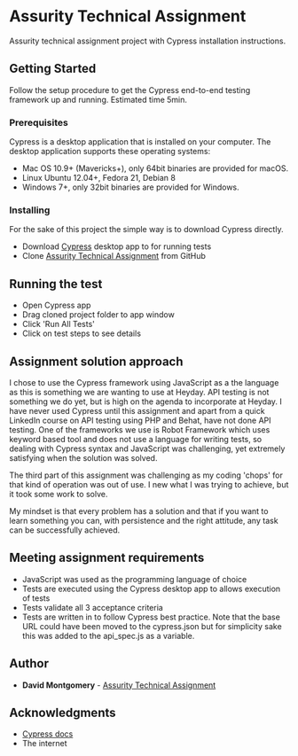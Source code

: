 # Assurity Technical Assignment

Assurity technical assignment project with Cypress installation instructions.

## Getting Started

Follow the setup procedure to get the Cypress end-to-end testing framework up and running. Estimated time 5min.

### Prerequisites

Cypress is a desktop application that is installed on your computer. The desktop application supports these operating systems:

- Mac OS 10.9+ (Mavericks+), only 64bit binaries are provided for macOS.
- Linux Ubuntu 12.04+, Fedora 21, Debian 8
- Windows 7+, only 32bit binaries are provided for Windows.

### Installing

For the sake of this project the simple way is to download Cypress directly.

- Download [Cypress](http://download.cypress.io/desktop) desktop app to for running tests
- Clone [Assurity Technical Assignment](https://github.com/davidcmonty/assurity-technical-assignment.git) from GitHub

## Running the test

- Open Cypress app
- Drag cloned project folder to app window
- Click 'Run All Tests'
- Click on test steps to see details

## Assignment solution approach

I chose to use the Cypress framework using JavaScript as a the language as this is something we are wanting to use at Heyday. API testing is not something we do yet, but is high on the agenda to incorporate at Heyday. I have never used Cypress until this assignment and apart from a quick LinkedIn course on API testing using PHP and Behat, have not done API testing. One of the frameworks we use is Robot Framework which uses keyword based tool and does not use a language for writing tests, so dealing with Cypress syntax and JavaScript was challenging, yet extremely satisfying when the solution was solved.

The third part of this assignment was challenging as my coding 'chops' for that kind of operation was out of use. I new what I was trying to achieve, but it took some work to solve.

My mindset is that every problem has a solution and that if you want to learn something you can, with persistence and the right attitude, any task can be successfully achieved.

## Meeting assignment requirements
- JavaScript was used as the programming language of choice
- Tests are executed using the Cypress desktop app to allows execution of tests
- Tests validate all 3 acceptance criteria
- Tests are written in to follow Cypress best practice. Note that the base URL could have been moved to the cypress.json but for simplicity sake this was added to the api_spec.js as a variable.

## Author

* **David Montgomery** - [Assurity Technical Assignment](https://github.com/davidcmonty/assurity-technical-assignment.git)

## Acknowledgments

* [Cypress docs](https://docs.cypress.io/guides/overview/why-cypress.html)
* The internet
